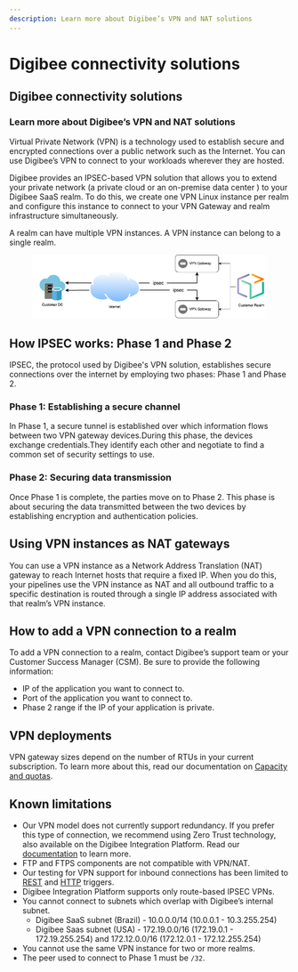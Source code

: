 ```yaml
---
description: Learn more about Digibee’s VPN and NAT solutions
---
```


# Digibee connectivity solutions

## Digibee connectivity solutions

### Learn more about Digibee’s VPN and NAT solutions

Virtual Private Network (VPN) is a technology used to establish secure and encrypted connections over a public network such as the Internet. You can use Digibee’s VPN to connect to your workloads wherever they are hosted.

Digibee provides an IPSEC-based VPN solution that allows you to extend your private network (a private cloud or an on-premise data center ) to your Digibee SaaS realm. To do this, we create one VPN Linux instance per realm and configure this instance to connect to your VPN Gateway and realm infrastructure simultaneously.

A realm can have multiple VPN instances. A VPN instance can belong to a single realm.

<figure><img src="../.gitbook/assets/Untitled Diagram.png" alt=""><figcaption></figcaption></figure>

## How IPSEC works: Phase 1 and Phase 2

IPSEC, the protocol used by Digibee's VPN solution, establishes secure connections over the internet by employing two phases: Phase 1 and Phase 2.

### Phase 1: Establishing a secure channel

In Phase 1, a secure tunnel is established over which information flows between two VPN gateway devices.During this phase, the devices exchange credentials.They identify each other and negotiate to find a common set of security settings to use.

### Phase 2: Securing data transmission

Once Phase 1 is complete, the parties move on to Phase 2. This phase is about securing the data transmitted between the two devices by establishing encryption and authentication policies.

## Using VPN instances as NAT gateways

You can use a VPN instance as a Network Address Translation (NAT) gateway to reach Internet hosts that require a fixed IP. When you do this, your pipelines use the VPN instance as NAT and all outbound traffic to a specific destination is routed through a single IP address associated with that realm’s VPN instance.

## How to add a VPN connection to a realm

To add a VPN connection to a realm, contact Digibee’s support team or your Customer Success Manager (CSM). Be sure to provide the following information:

* IP of the application you want to connect to.
* Port of the application you want to connect to.
* Phase 2 range if the IP of your application is private.

## VPN deployments

VPN gateway sizes depend on the number of RTUs in your current subscription. To learn more about this, read our documentation on [Capacity and quotas](https://docs.digibee.com/documentation/licensing/usage-limits).

## Known limitations

* Our VPN model does not currently support redundancy. If you prefer this type of connection, we recommend using Zero Trust technology, also available on the Digibee Integration Platform. Read our [documentation](https://docs.digibee.com/documentation/platform/zero-trust-network-access-on-the-digibee-integration-platform) to learn more.
* FTP and FTPS components are not compatible with VPN/NAT.
* Our testing for VPN support for inbound connections has been limited to [REST](https://docs.digibee.com/documentation/components/triggers/rest-trigger) and [HTTP](https://docs.digibee.com/documentation/components/triggers/http-trigger) triggers.
* Digibee Integration Platform supports only route-based IPSEC VPNs.
* You cannot connect to subnets which overlap with Digibee’s internal subnet.
  * Digibee SaaS subnet (Brazil) - 10.0.0.0/14 (10.0.0.1 - 10.3.255.254)
  * Digibee Saas subnet (USA) - 172.19.0.0/16 (172.19.0.1 - 172.19.255.254) and 172.12.0.0/16 (172.12.0.1 - 172.12.255.254)
* You cannot use the same VPN instance for two or more realms.
* The peer used to connect to Phase 1 must be `/32`.
